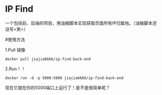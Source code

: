 # IP Find

一个包括前、后端的项目，用油猴脚本实现获取页面所有IP归属地。（油猴脚本还没写<笑>）

#使用方法

1.Pull 镜像
```shell
docker pull jiajia6666/ip-find-back-end
```
2.Run！！
```shell
docker run -d -p 5000:5000 jiajia6666/ip-find-back-end
```
现在它就在你的5000端口上运行了！是不是很简单呢？
